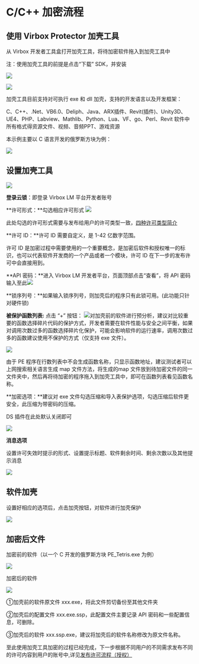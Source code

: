 # C/C++ 加密流程

## 使用 Virbox Protector 加壳工具

从 Virbox 开发者工具盒打开加壳工具，将待加密软件拖入到加壳工具中

注：使用加壳工具的前提是点击“下载” SDK，并安装

![](https://github.com/virboxzhou/virbox/tree/d12a4b0aefdf309f6422c723bf65ac059fb84ea4/assets/import100.png)

![](https://github.com/virboxzhou/virbox/tree/d12a4b0aefdf309f6422c723bf65ac059fb84ea4/assets/import102.png)

加壳工具目前支持对可执行 exe 和 dll 加壳，支持的开发语言以及开发框架：

C、C++、.Net、VB6.0、Deliph、Java、ARX插件、Revit\(插件\)、Unity3D、UE4、PHP、Labview、Mathlib、Python、Lua、VF、go、Perl、Revit 软件中所有格式得资源文件、视频、音频PPT、游戏资源

本示例主要以 C 语言开发的俄罗斯方块为例：

![](https://github.com/virboxzhou/virbox/tree/d12a4b0aefdf309f6422c723bf65ac059fb84ea4/assets/import121.png)

## 设置加壳工具

![](https://github.com/virboxzhou/virbox/tree/d12a4b0aefdf309f6422c723bf65ac059fb84ea4/assets/import101.png)

**登录云锁**：即登录 Virbox LM 平台开发者账号

**许可形式：**勾选相应许可形式 ![](https://github.com/virboxzhou/virbox/tree/d12a4b0aefdf309f6422c723bf65ac059fb84ea4/assets/import106.png)

此处勾选的许可形式需要与发布给用户的许可类型一致，[四种许可类型简介](https://github.com/virboxzhou/virbox/tree/d12a4b0aefdf309f6422c723bf65ac059fb84ea4/Virbox/si-zhong-xu-ke-jian-jie.md)

**许可 ID：**许可 ID 需要自定义，是 1-42 亿数字范围。

许可 ID 是加密过程中需要使用的一个重要概念，是加密后软件和授权唯一的标识，也可以代表软件开发商的一个产品或者一个模块，许可 ID 在下一步的发布许可中会直接用到。

**API 密码：**进入 Virbox LM 开发者平台，页面顶部点击“查看”，将 API 密码输入至此![](https://github.com/virboxzhou/virbox/tree/d12a4b0aefdf309f6422c723bf65ac059fb84ea4/assets/import107.png)

**锁序列号：**如果输入锁序列号，则加壳后的程序只有此锁可用。\(此功能只针对硬件锁\)

**被保护函数列表:** 点击 “+” 按钮： ![](https://github.com/virboxzhou/virbox/tree/d12a4b0aefdf309f6422c723bf65ac059fb84ea4/assets/import110.png)对加壳前的软件进行预分析，建议对比较重要的函数选择碎片代码的保护方式，开发者需要在软件性能与安全之间平衡，如果对调用次数过多的函数选择碎片化保护，可能会影响软件的运行速率，调用次数过多的函数建议使用不保护的方式（仅支持 exe 文件）。

![](https://github.com/virboxzhou/virbox/tree/d12a4b0aefdf309f6422c723bf65ac059fb84ea4/assets/import112.png)

由于 PE 程序在行数列表中不会生成函数名称，只显示函数地址，建议测试者可以上网搜索相关语言生成 map 文件方法，将生成的map 文件放到待加密文件的同一文件夹中，然后再将待加密的程序拖入到加壳工具中，即可在函数列表看见函数名称。

**加密选项：**建议对 exe 文件勾选压缩和导入表保护选项，勾选压缩后软件更安全，此压缩为带密码的压缩。

DS 插件在此处默认关闭即可

![](https://github.com/virboxzhou/virbox/tree/d12a4b0aefdf309f6422c723bf65ac059fb84ea4/assets/import115.png)

**消息选项**

设置许可失效时提示的形式、设置提示标题、软件剩余时间、剩余次数以及其他提示消息

![](https://github.com/virboxzhou/virbox/tree/d12a4b0aefdf309f6422c723bf65ac059fb84ea4/assets/import113.png)

## **软件加壳**

设置好相应的选项后，点击加壳按钮，对软件进行加壳保护

![](https://github.com/virboxzhou/virbox/tree/d12a4b0aefdf309f6422c723bf65ac059fb84ea4/assets/import116.png)

## 加密后文件

加密前的软件（以一个 C 开发的俄罗斯方块 PE\_Tetris.exe 为例）

![](https://github.com/virboxzhou/virbox/tree/d12a4b0aefdf309f6422c723bf65ac059fb84ea4/assets/import119.png)

加密后的软件

![](https://github.com/virboxzhou/virbox/tree/d12a4b0aefdf309f6422c723bf65ac059fb84ea4/assets/import120.png)

①加壳前的软件原文件 xxx.exe，将此文件剪切备份至其他文件夹

②加壳后的配置文件 xxx.exe.ssp，此配置文件主要记录 API 密码和一些配置信息，可删除。

③加壳后的软件 xxx.ssp.exe，建议将加壳后的软件名称修改为原文件名称。

至此使用加壳工具加密的过程已经完成，下一步根据不同用户的不同需求发布不同的许可内容到用户的账号中,详见[发布许可流程（授权）](https://github.com/virboxzhou/virbox/tree/d12a4b0aefdf309f6422c723bf65ac059fb84ea4/xu-ke-liu-cheng.md)

